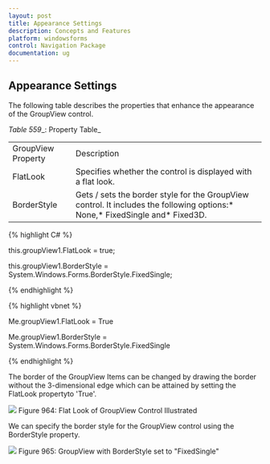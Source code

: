 ```yaml
---
layout: post
title: Appearance Settings
description: Concepts and Features
platform: windowsforms
control: Navigation Package
documentation: ug
---
```

## Appearance Settings

The following table describes the properties that enhance the appearance of the GroupView control.

_Table_ _559__: Property Table_

<table>
<tr>
<td>
GroupView Property</td><td>
Description</td></tr>
<tr>
<td>
FlatLook</td><td>
Specifies whether the control is displayed with a flat look.</td></tr>
<tr>
<td>
BorderStyle</td><td>
Gets / sets the border style for the GroupView control. It includes the following options:* None,* FixedSingle and* Fixed3D.</td></tr>
</table>



{% highlight C# %}  

this.groupView1.FlatLook = true;

this.groupView1.BorderStyle = System.Windows.Forms.BorderStyle.FixedSingle;

{% endhighlight %}



{% highlight vbnet %} 

Me.groupView1.FlatLook = True

Me.groupView1.BorderStyle = System.Windows.Forms.BorderStyle.FixedSingle 

{% endhighlight %}

The border of the GroupView Items can be changed by drawing the border without the 3-dimensional edge which can be attained by setting the FlatLook propertyto 'True'. 

![](Overview_images/Overview_img56.jpeg) 
Figure 964: Flat Look of GroupView Control Illustrated

We can specify the border style for the GroupView control using the BorderStyle property.

 ![](Overview_images/Overview_img57.jpeg) 
Figure 965: GroupView with BorderStyle set to "FixedSingle"
